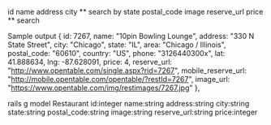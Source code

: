 id
name
address
city ** search by
state 
postal_code
image
reserve_url
price ** search

Sample output
{
id: 7267,
name: "10pin Bowling Lounge",
address: "330 N State Street",
city: "Chicago",
state: "IL",
area: "Chicago / Illinois",
postal_code: "60610",
country: "US",
phone: "3126440300x",
lat: 41.888634,
lng: -87.628091,
price: 4,
reserve_url: "http://www.opentable.com/single.aspx?rid=7267",
mobile_reserve_url: "http://mobile.opentable.com/opentable/?restId=7267",
image_url: "https://www.opentable.com/img/restimages/7267.jpg"
},

rails g model Restaurant id:integer name:string 
address:string city:string state:string postal_code:string image:string 
reserve_url:string price:integer